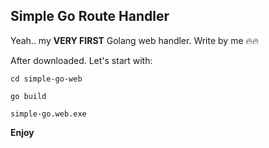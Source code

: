 ## Simple Go Route Handler

Yeah.. my **__VERY FIRST__** Golang web handler.
Write by me :fire::fire:

After downloaded. Let's start with:

`cd simple-go-web`

`go build`

`simple-go.web.exe`

**Enjoy**
